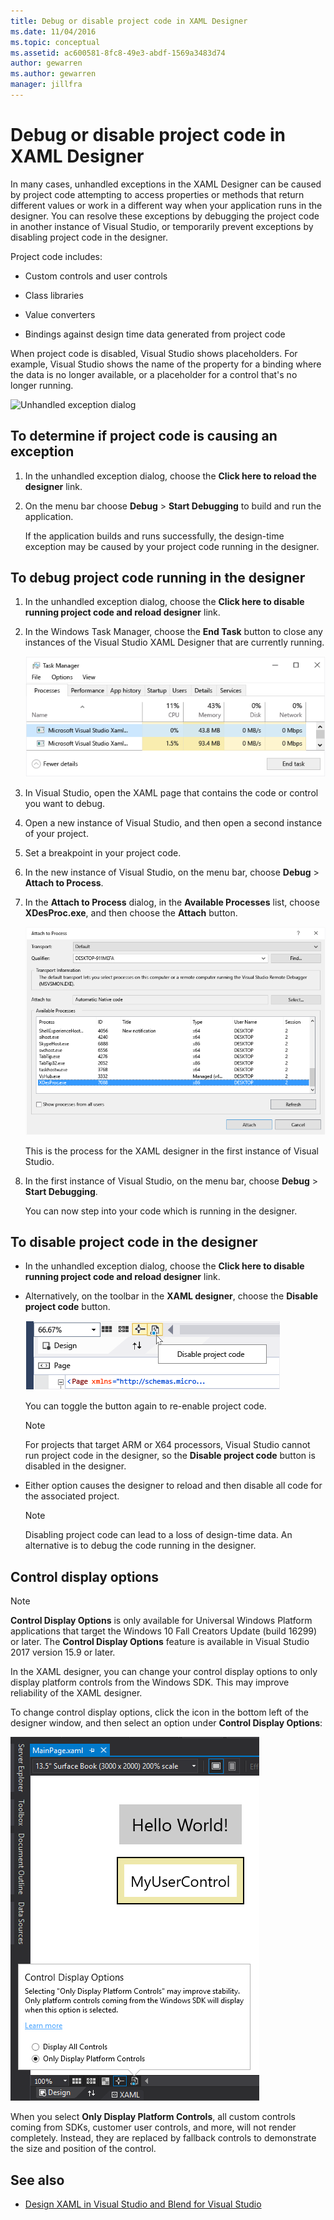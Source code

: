 ```yaml
---
title: Debug or disable project code in XAML Designer
ms.date: 11/04/2016
ms.topic: conceptual
ms.assetid: ac600581-8fc8-49e3-abdf-1569a3483d74
author: gewarren
ms.author: gewarren
manager: jillfra
---
```

# Debug or disable project code in XAML Designer

In many cases, unhandled exceptions in the XAML Designer can be caused by project code attempting to access properties or methods that return different values or work in a different way when your application runs in the designer. You can resolve these exceptions by debugging the project code in another instance of Visual Studio, or temporarily prevent exceptions by disabling project code in the designer.

Project code includes:

- Custom controls and user controls

- Class libraries

- Value converters

- Bindings against design time data generated from project code

When project code is disabled, Visual Studio shows placeholders. For example, Visual Studio shows the name of the property for a binding where the data is no longer available, or a placeholder for a control that's no longer running.

![Unhandled exception dialog](../designers/media/xaml_unhandledexception.png)

## To determine if project code is causing an exception

1. In the unhandled exception dialog, choose the **Click here to reload the designer** link.

2. On the menu bar choose **Debug** > **Start Debugging** to build and run the application.

     If the application builds and runs successfully, the design-time exception may be caused by your project code running in the designer.

## To debug project code running in the designer

1. In the unhandled exception dialog, choose the **Click here to disable running project code and reload designer** link.

2. In the Windows Task Manager, choose the **End Task** button to close any instances of the Visual Studio XAML Designer that are currently running.

     ![XAML designer instances in TaskManager](media/xaml_taskmanager.png)

3. In Visual Studio, open the XAML page that contains the code or control you want to debug.

4. Open a new instance of Visual Studio, and then open a second instance of your project.

5. Set a breakpoint in your project code.

6. In the new instance of Visual Studio, on the menu bar, choose **Debug** > **Attach to Process**.

7. In the **Attach to Process** dialog, in the **Available Processes** list, choose **XDesProc.exe**, and then choose the **Attach** button.

     ![The XAML designer process](media/xaml_attach.png)

     This is the process for the XAML designer in the first instance of Visual Studio.

8. In the first instance of Visual Studio, on the menu bar, choose **Debug** > **Start Debugging**.

     You can now step into your code which is running in the designer.

## To disable project code in the designer

- In the unhandled exception dialog, choose the **Click here to disable running project code and reload designer** link.

- Alternatively, on the toolbar in the **XAML designer**, choose the **Disable project code** button.

     ![The Disable Project Code button](media/xaml_disablecode.png)

     You can toggle the button again to re-enable project code.

    > [!NOTE]
    > For projects that target ARM or X64 processors, Visual Studio cannot run project code in the designer, so the **Disable project code** button is disabled in the designer.

- Either option causes the designer to reload and then disable all code for the associated project.

    > [!NOTE]
    > Disabling project code can lead to a loss of design-time data. An alternative is to debug the code running in the designer.

## Control display options

> [!NOTE]
> **Control Display Options** is only available for Universal Windows Platform applications that target the Windows 10 Fall Creators Update (build 16299) or later. The **Control Display Options** feature is available in Visual Studio 2017 version 15.9 or later.

In the XAML designer, you can change your control display options to only display platform controls from the Windows SDK. This may improve reliability of the XAML designer.

To change control display options, click the icon in the bottom left of the designer window, and then select an option under **Control Display Options**:

![Control Display Options](media/control_display_options.png)

When you select **Only Display Platform Controls**, all custom controls coming from SDKs, customer user controls, and more, will not render completely. Instead, they are replaced by fallback controls to demonstrate the size and position of the control.

## See also

- [Design XAML in Visual Studio and Blend for Visual Studio](../designers/designing-xaml-in-visual-studio.md)
